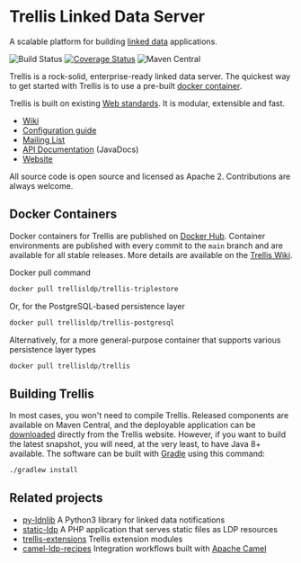 # Trellis Linked Data Server

A scalable platform for building [linked data](https://www.w3.org/TR/ldp/) applications.

![Build Status](https://github.com/trellis-ldp/trellis/workflows/GitHub%20CI/badge.svg)
[![Coverage Status](https://coveralls.io/repos/github/trellis-ldp/trellis/badge.svg?branch=master)](https://coveralls.io/github/trellis-ldp/trellis?branch=master)
![Maven Central](https://img.shields.io/maven-central/v/org.trellisldp/trellis-api.svg)

Trellis is a rock-solid, enterprise-ready linked data server.
The quickest way to get started with Trellis is to use
a pre-built [docker container](https://hub.docker.com/r/trellisldp/trellis).

Trellis is built on existing [Web standards](https://github.com/trellis-ldp/trellis/wiki/Web-Standards).
It is modular, extensible and fast.

* [Wiki](https://github.com/trellis-ldp/trellis/wiki)
* [Configuration guide](https://github.com/trellis-ldp/trellis/wiki/App-Configuration-Guide)
* [Mailing List](https://groups.google.com/group/trellis-ldp)
* [API Documentation](https://www.trellisldp.org/docs/trellis/current/apidocs/) (JavaDocs)
* [Website](https://www.trellisldp.org)

All source code is open source and licensed as Apache 2. Contributions are always welcome.

## Docker Containers

Docker containers for Trellis are published on [Docker Hub](https://hub.docker.com/u/trellisldp).
Container environments are published with every commit to the `main` branch and are available for all stable
releases. More details are available on the
[Trellis Wiki](https://github.com/trellis-ldp/trellis/wiki/Dockerized-Trellis).

Docker pull command

```bash
docker pull trellisldp/trellis-triplestore
```

Or, for the PostgreSQL-based persistence layer

```bash
docker pull trellisldp/trellis-postgresql
```

Alternatively, for a more general-purpose container that supports various persistence layer types

```bash
docker pull trellisldp/trellis
```

## Building Trellis

In most cases, you won't need to compile Trellis. Released components are available on Maven Central,
and the deployable application can be [downloaded](https://www.trellisldp.org/download.html) directly
from the Trellis website. However, if you want to build the latest snapshot, you will need, at the very least,
to have Java 8+ available. The software can be built with [Gradle](https://gradle.org) using this command:

```bash
./gradlew install
```

## Related projects

* [py-ldnlib](https://github.com/trellis-ldp/py-ldnlib) A Python3 library for linked data notifications
* [static-ldp](https://github.com/trellis-ldp/static-ldp) A PHP application that serves static files as LDP resources
* [trellis-extensions](https://github.com/trellis-ldp/trellis-extensions) Trellis extension modules
* [camel-ldp-recipes](https://github.com/trellis-ldp/camel-ldp-recipes) Integration workflows built with [Apache Camel](https://camel.apache.org)

